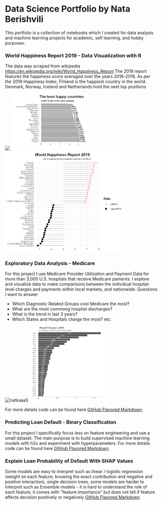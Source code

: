 # Data Science Portfolio by Nata Berishvili

This portfolio is a collection of notebooks which I created for data analysis and machine learning projects for academic, self learning, and hobby purposes.


### World Happiness Report 2019 - Data Visualization with R

The data was scraped from wikipedia https://en.wikipedia.org/wiki/World_Happiness_Report
The 2019 report features the happiness score averaged over the years 2016-2018. As per the 2019 Happiness Index, Finland is the happiest country in the world. Denmark, Norway, Iceland and Netherlands hold the next top positions

<img src="
images/happy.png" width = 250> <img src="https://github.com/nataberishvili/images/blob/master/unhappy.png" width = 250> <img src="https://github.com/nataberishvili/images/blob/master/bothhh.png" width = 400>


### Exploratory Data Analysis - Medicare

For this project I use Medicare Provider Utilization and Payment Data for more than 3,000 U.S. hospitals that receive Medicare paments. I explore and visualize data to make comparisons between the individual hospital-level charges and payments within local markets, and nationwide. 
Questions I want to answer 

- Which Diagnostic Related Groups cost Medicare the most?
- What are the most commong hospital discharges? 
- What is the trend in last 3 years?
- Which States and Hospitals charge the most? etc.

![natkaaa5](https://user-images.githubusercontent.com/50959111/72954905-1071ad80-3d68-11ea-85aa-8a1ebc4840cf.png) 
<img src="https://github.com/nataberishvili/images/blob/master/2015.png" width = 250>



For more details code can be found here [GitHub Flavored Markdown](https://github.com/nataberishvili/Exploratory_data_analysis_medicarehttps://github.com/nataberishvili/Exploratory_data_analysis_medicare).


### Predicting Loan Default - Binary Classification

For this project I specifically focus less on feature engineering and use a small dataset. The main purpose is to build supervised machine learning models with h2o and experiment with hyperparameters.
For more details code can be found here [GitHub Flavored Markdown](https://github.com/nataberishvili/h2o_rf_gbm_stacked_ensambles_loan_default/blob/master/h2o-rf-gbm-stacked.ipynb).

### Explain Loan Probability of Default With SHAP Values

Some models are easy to interpret such as linear / logistic regression (weight on each feature, knowing the exact contribution and negative and positive interaction), single decision trees, some models are harder to interpret such as Ensemble models - it is hard to understand the role of each feature, it comes with "feature importance" but does not tell if feature affects decision positively or negatively
[GitHub Flavored Markdown](https://github.com/nataberishvili/explain_loan_probabiity_of_default/blob/master/SHAP_VALUES_NATA.ipynb) 
